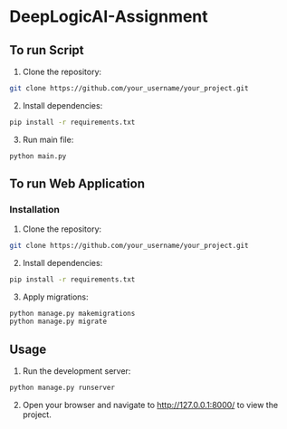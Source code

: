 # DeepLogicAI-Assignment
## To run  Script
 1. Clone the repository:
```bash
git clone https://github.com/your_username/your_project.git
```
2. Install dependencies:
```bash
pip install -r requirements.txt
```
3. Run main file:
```
python main.py
```
## To run Web Application
### Installation

1. Clone the repository:
```bash
git clone https://github.com/your_username/your_project.git
```
2. Install dependencies:
```bash
pip install -r requirements.txt
```
3. Apply migrations:
```
python manage.py makemigrations
python manage.py migrate
```
## Usage


1. Run the development server:
```python
python manage.py runserver
```
2. Open your browser and navigate to http://127.0.0.1:8000/ to view the project.
